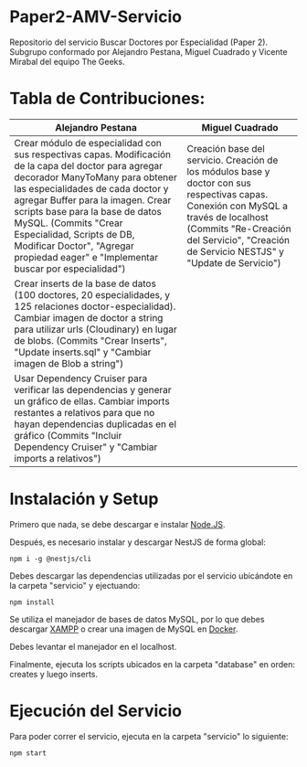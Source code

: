 # Paper2-AMV-Servicio
Repositorio del servicio Buscar Doctores por Especialidad (Paper 2). 
Subgrupo conformado por Alejandro Pestana, Miguel Cuadrado y Vicente Mirabal del equipo The Geeks.

# Tabla de Contribuciones:
| Alejandro Pestana                                                                                                                                                                                                                                                                                                                                                                               | Miguel Cuadrado                                                                                                                                                                                                                  |
|-------------------------------------------------------------------------------------------------------------------------------------------------------------------------------------------------------------------------------------------------------------------------------------------------------------------------------------------------------------------------------------------------|----------------------------------------------------------------------------------------------------------------------------------------------------------------------------------------------------------------------------------|
| Crear módulo de especialidad con sus respectivas capas. Modificación de la capa del doctor para agregar decorador ManyToMany para obtener las especialidades de cada doctor y agregar Buffer para la imagen. Crear scripts base para la base de datos MySQL. (Commits "Crear Especialidad, Scripts de DB, Modificar Doctor", "Agregar propiedad eager" e "Implementar buscar por especialidad") | Creación base del servicio. Creación de los módulos base y doctor con sus respectivas capas. Conexión con MySQL a través de localhost (Commits "Re-Creación del Servicio", "Creación de Servicio NESTJS" y "Update de Servicio") |
| Crear inserts de la base de datos (100 doctores, 20 especialidades, y 125 relaciones doctor-especialidad). Cambiar imagen de doctor a string para utilizar urls (Cloudinary) en lugar de blobs. (Commits "Crear Inserts", "Update inserts.sql" y "Cambiar imagen de Blob a string")                                                                                                             |                                                                                                                                                                                                                                  |
| Usar Dependency Cruiser para verificar las dependencias y generar un gráfico de ellas. Cambiar imports restantes a relativos para que no hayan dependencias duplicadas en el gráfico (Commits "Incluir Dependency Cruiser" y "Cambiar imports a relativos")                                                                                                                                     |                                                                                                                                                                                                                                  |

# Instalación y Setup

Primero que nada, se debe descargar e instalar [Node.JS](https://nodejs.org/es/). 

Después, es necesario instalar y descargar NestJS de forma global:

```
npm i -g @nestjs/cli
```

Debes descargar las dependencias utilizadas por el servicio ubicándote en la carpeta "servicio" y ejectuando:

```
npm install
```

Se utiliza el manejador de bases de datos MySQL, por lo que debes descargar [XAMPP](https://www.apachefriends.org/es/index.html) o crear una imagen de MySQL en [Docker](https://www.docker.com).

Debes levantar el manejador en el localhost.

Finalmente, ejecuta los scripts ubicados en la carpeta "database" en orden: creates y luego inserts.

# Ejecución del Servicio

Para poder correr el servicio, ejecuta en la carpeta "servicio" lo siguiente:

```
npm start
```
